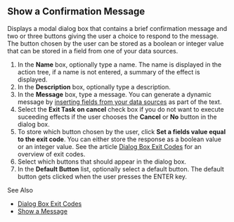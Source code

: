 ## Show a Confirmation Message

Displays a modal dialog box that contains a brief confirmation message and two or three buttons giving the user a choice to respond to the message. The button chosen by the user can be stored as a boolean or integer value that can be stored in a field from one of your data sources.

1.  In the **Name** box, optionally type a name. The name is displayed in the action tree, if a name is not entered, a summary of the effect is displayed.
2.  In the **Description** box, optionally type a description.
3.  In the **Message** box, type a message. You can generate a dynamic message by [inserting fields from your data sources](../generate-dynamic-values-for-text-fields.md "Generate Dynamic Values for Text Fields") as part of the text.
4.  Select the **Exit Task on cancel** check box if you do not want to execute suceeding effects if the user chooses the **Cancel** or **No** button in the dialog box.
5.  To store which button chosen by the user, click **Set a fields value equal to the exit code**. You can either store the response as a boolean value or an integer value. See the article [Dialog Box Exit Codes](../../../../dialog-box-exit-codes.md "Dialog Box Exit Codes") for an overview of exit codes.
6.  Select which buttons that should appear in the dialog box.
7.  In the **Default Button** list, optionally select a default button. The default button gets clicked when the user presses the ENTER key.

See Also

*   [Dialog Box Exit Codes](../../../../dialog-box-exit-codes.md)
*   [Show a Message](show-a-message.md)
